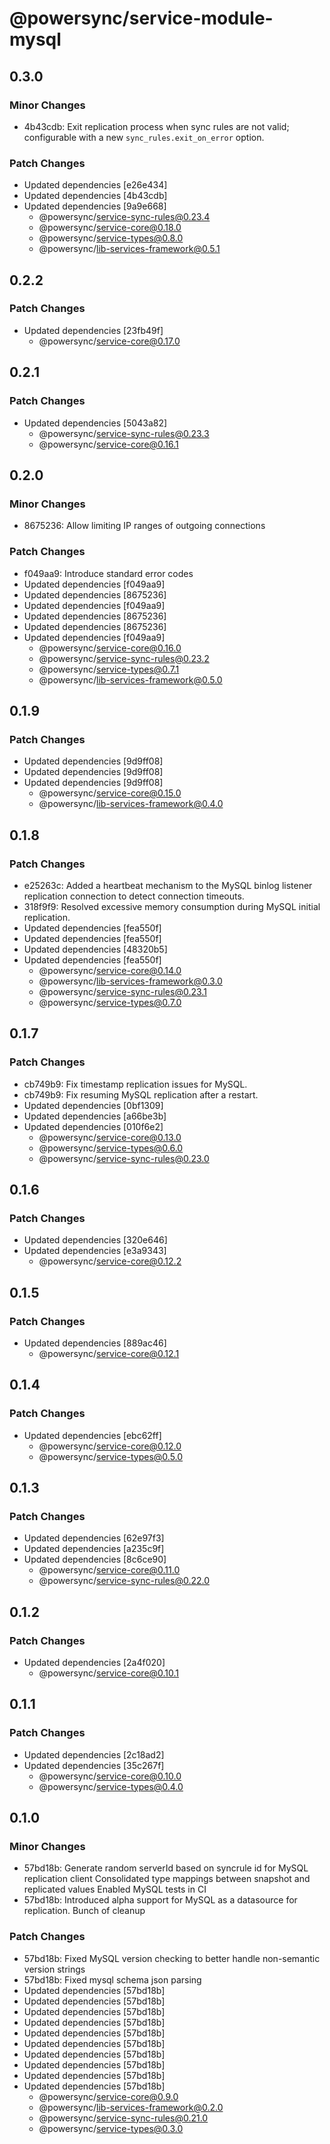 # @powersync/service-module-mysql

## 0.3.0

### Minor Changes

- 4b43cdb: Exit replication process when sync rules are not valid; configurable with a new `sync_rules.exit_on_error` option.

### Patch Changes

- Updated dependencies [e26e434]
- Updated dependencies [4b43cdb]
- Updated dependencies [9a9e668]
  - @powersync/service-sync-rules@0.23.4
  - @powersync/service-core@0.18.0
  - @powersync/service-types@0.8.0
  - @powersync/lib-services-framework@0.5.1

## 0.2.2

### Patch Changes

- Updated dependencies [23fb49f]
  - @powersync/service-core@0.17.0

## 0.2.1

### Patch Changes

- Updated dependencies [5043a82]
  - @powersync/service-sync-rules@0.23.3
  - @powersync/service-core@0.16.1

## 0.2.0

### Minor Changes

- 8675236: Allow limiting IP ranges of outgoing connections

### Patch Changes

- f049aa9: Introduce standard error codes
- Updated dependencies [f049aa9]
- Updated dependencies [8675236]
- Updated dependencies [f049aa9]
- Updated dependencies [8675236]
- Updated dependencies [8675236]
- Updated dependencies [f049aa9]
  - @powersync/service-core@0.16.0
  - @powersync/service-sync-rules@0.23.2
  - @powersync/service-types@0.7.1
  - @powersync/lib-services-framework@0.5.0

## 0.1.9

### Patch Changes

- Updated dependencies [9d9ff08]
- Updated dependencies [9d9ff08]
- Updated dependencies [9d9ff08]
  - @powersync/service-core@0.15.0
  - @powersync/lib-services-framework@0.4.0

## 0.1.8

### Patch Changes

- e25263c: Added a heartbeat mechanism to the MySQL binlog listener replication connection to detect connection timeouts.
- 318f9f9: Resolved excessive memory consumption during MySQL initial replication.
- Updated dependencies [fea550f]
- Updated dependencies [fea550f]
- Updated dependencies [48320b5]
- Updated dependencies [fea550f]
  - @powersync/service-core@0.14.0
  - @powersync/lib-services-framework@0.3.0
  - @powersync/service-sync-rules@0.23.1
  - @powersync/service-types@0.7.0

## 0.1.7

### Patch Changes

- cb749b9: Fix timestamp replication issues for MySQL.
- cb749b9: Fix resuming MySQL replication after a restart.
- Updated dependencies [0bf1309]
- Updated dependencies [a66be3b]
- Updated dependencies [010f6e2]
  - @powersync/service-core@0.13.0
  - @powersync/service-types@0.6.0
  - @powersync/service-sync-rules@0.23.0

## 0.1.6

### Patch Changes

- Updated dependencies [320e646]
- Updated dependencies [e3a9343]
  - @powersync/service-core@0.12.2

## 0.1.5

### Patch Changes

- Updated dependencies [889ac46]
  - @powersync/service-core@0.12.1

## 0.1.4

### Patch Changes

- Updated dependencies [ebc62ff]
  - @powersync/service-core@0.12.0
  - @powersync/service-types@0.5.0

## 0.1.3

### Patch Changes

- Updated dependencies [62e97f3]
- Updated dependencies [a235c9f]
- Updated dependencies [8c6ce90]
  - @powersync/service-core@0.11.0
  - @powersync/service-sync-rules@0.22.0

## 0.1.2

### Patch Changes

- Updated dependencies [2a4f020]
  - @powersync/service-core@0.10.1

## 0.1.1

### Patch Changes

- Updated dependencies [2c18ad2]
- Updated dependencies [35c267f]
  - @powersync/service-core@0.10.0
  - @powersync/service-types@0.4.0

## 0.1.0

### Minor Changes

- 57bd18b: Generate random serverId based on syncrule id for MySQL replication client
  Consolidated type mappings between snapshot and replicated values
  Enabled MySQL tests in CI
- 57bd18b: Introduced alpha support for MySQL as a datasource for replication.
  Bunch of cleanup

### Patch Changes

- 57bd18b: Fixed MySQL version checking to better handle non-semantic version strings
- 57bd18b: Fixed mysql schema json parsing
- Updated dependencies [57bd18b]
- Updated dependencies [57bd18b]
- Updated dependencies [57bd18b]
- Updated dependencies [57bd18b]
- Updated dependencies [57bd18b]
- Updated dependencies [57bd18b]
- Updated dependencies [57bd18b]
- Updated dependencies [57bd18b]
- Updated dependencies [57bd18b]
- Updated dependencies [57bd18b]
  - @powersync/service-core@0.9.0
  - @powersync/lib-services-framework@0.2.0
  - @powersync/service-sync-rules@0.21.0
  - @powersync/service-types@0.3.0

